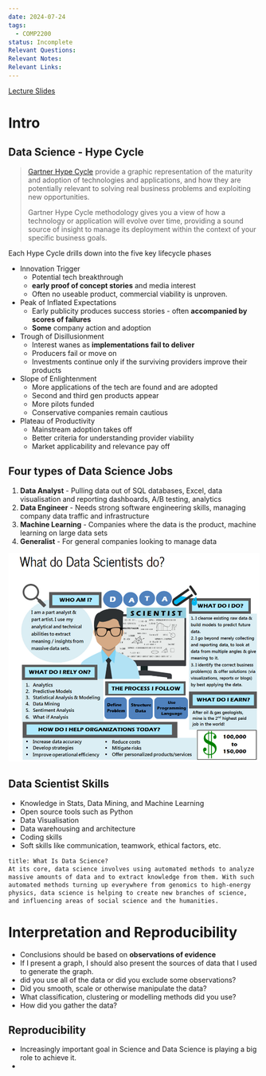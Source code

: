 ```yaml
---
date: 2024-07-24
tags:
  - COMP2200
status: Incomplete
Relevant Questions: 
Relevant Notes: 
Relevant Links:
---
```


[Lecture Slides](Attachments/Lecture%20Week%201%20(2024-S2).slides.html)

# Intro

## Data Science - Hype Cycle
> [Gartner Hype Cycle](https://www.gartner.com/en/research/methodologies/gartner-hype-cycle) provide a graphic representation of the maturity and adoption of technologies and applications, and how they are potentially relevant to solving real business problems and exploiting new opportunities.
> 
> Gartner Hype Cycle methodology gives you a view of how a technology or application will evolve over time, providing a sound source of insight to manage its deployment within the context of your specific business goals.

Each Hype Cycle drills down into the five key lifecycle phases
- Innovation Trigger
	- Potential tech breakthrough 
	- **early proof of concept stories** and media interest
	- Often no useable product, commercial viability is unproven.
- Peak of Inflated Expectations
	- Early publicity produces success stories - often **accompanied by scores of failures**
	- **Some** company action and adoption
- Trough of Disillusionment
	- Interest wanes as **implementations fail to deliver**
	- Producers fail or move on
	- Investments continue only if the surviving providers improve their products
- Slope of Enlightenment
	- More applications of the tech are found and are adopted
	- Second and third gen products appear
	- More pilots funded
	- Conservative companies remain cautious
- Plateau of Productivity
	- Mainstream adoption takes off
	- Better criteria for understanding provider viability
	- Market applicability and relevance pay off


## Four types of Data Science Jobs
1. **Data Analyst** - Pulling data out of SQL databases, Excel, data visualisation and reporting dashboards, A/B testing, analytics
2. **Data Engineer** - Needs strong software engineering skills, managing company data traffic and infrastructure
3. **Machine Learning** - Companies where the data is the product, machine learning on large data sets
4. **Generalist** - For general companies looking to manage data


![](Attachments/Pasted%20image%2020240724194520.png)


## Data Scientist Skills
- Knowledge in Stats, Data Mining, and Machine Learning
- Open source tools such as Python
- Data Visualisation
- Data warehousing and architecture
- Coding skills
- Soft skills like communication, teamwork, ethical factors, etc.

```ad-note
title: What Is Data Science?
At its core, data science involves using automated methods to analyze massive amounts of data and to extract knowledge from them. With such automated methods turning up everywhere from genomics to high-energy physics, data science is helping to create new branches of science, and influencing areas of social science and the humanities.

```


# Interpretation and Reproducibility
- Conclusions should be based on **observations of evidence**
- If I present a graph, I should also present the sources of data that I used to generate the graph.
- did you use all of the data or did you exclude some observations?
- Did you smooth, scale or otherwise manipulate the data?
- What classification, clustering or modelling methods did you use?
- How did you gather the data?

## Reproducibility
- Increasingly important goal in Science and Data Science is playing a big role to achieve it.
- 